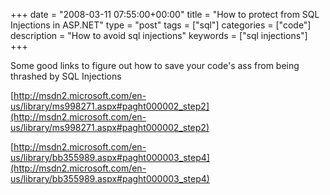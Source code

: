 +++
date = "2008-03-11 07:55:00+00:00"
title = "How to protect from SQL Injections in ASP.NET"
type = "post"
tags = ["sql"]
categories = ["code"]
description = "How to avoid sql injections"
keywords = ["sql injections"]
+++

Some good links to figure out how to save your code's ass from being thrashed by SQL Injections

[http://msdn2.microsoft.com/en-us/library/ms998271.aspx#paght000002_step2](http://msdn2.microsoft.com/en-us/library/ms998271.aspx#paght000002_step2)

[http://msdn2.microsoft.com/en-us/library/bb355989.aspx#paght000003_step4](http://msdn2.microsoft.com/en-us/library/bb355989.aspx#paght000003_step4)
